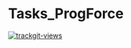# Tasks_ProgForce

<a href="https://trackgit.com">
<img src="https://us-central1-trackgit-analytics.cloudfunctions.net/token/ping/m2b1miu9uli27zm3jrom" alt="trackgit-views" />
</a>
